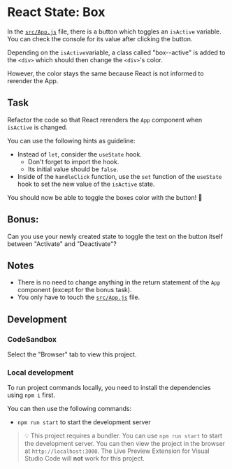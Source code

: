 # React State: Box

In the [`src/App.js`](./src/App.js) file, there is a button which toggles an `isActive` variable. You can check the console for its value after clicking the button.

Depending on the `isActive`variable, a class called "box--active" is added to the `<div>` which should then change the `<div>`'s color.

However, the color stays the same because React is not informed to rerender the App.

## Task

Refactor the code so that React rerenders the `App` component when `isActive` is changed.

You can use the following hints as guideline:

- Instead of `let`, consider the `useState` hook.
  - Don't forget to import the hook.
  - Its initial value should be `false`.
- Inside of the `handleClick` function, use the `set` function of the `useState` hook to set the new value of the `isActive` state.

You should now be able to toggle the boxes color with the button! 🎉

## Bonus:

Can you use your newly created state to toggle the text on the button itself between "Activate" and "Deactivate"?

## Notes

- There is no need to change anything in the return statement of the `App` component (except for the bonus task).
- You only have to touch the [`src/App.js`](./src/App.js) file.

## Development

### CodeSandbox

Select the "Browser" tab to view this project.

### Local development

To run project commands locally, you need to install the dependencies using `npm i` first.

You can then use the following commands:

- `npm run start` to start the development server

> 💡 This project requires a bundler. You can use `npm run start` to start the development server. You can then view the project in the browser at `http://localhost:3000`. The Live Preview Extension for Visual Studio Code will **not** work for this project.
